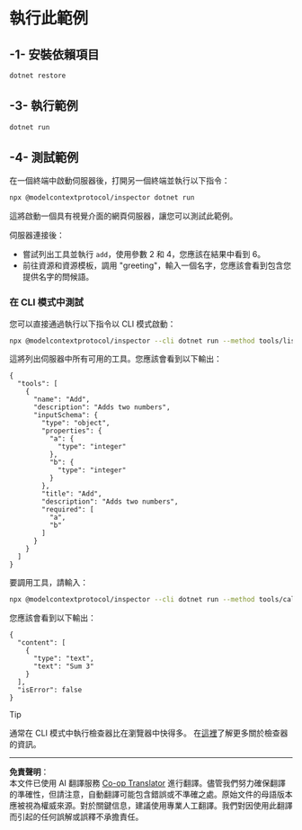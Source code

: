 <!--
CO_OP_TRANSLATOR_METADATA:
{
  "original_hash": "92af35e8c34923031f3d228dffad9ebb",
  "translation_date": "2025-09-03T15:59:26+00:00",
  "source_file": "03-GettingStarted/01-first-server/solution/dotnet/README.md",
  "language_code": "mo"
}
-->
# 執行此範例

## -1- 安裝依賴項目

```bash
dotnet restore
```

## -3- 執行範例

```bash
dotnet run
```

## -4- 測試範例

在一個終端中啟動伺服器後，打開另一個終端並執行以下指令：

```bash
npx @modelcontextprotocol/inspector dotnet run
```

這將啟動一個具有視覺介面的網頁伺服器，讓您可以測試此範例。

伺服器連接後：

- 嘗試列出工具並執行 `add`，使用參數 2 和 4，您應該在結果中看到 6。
- 前往資源和資源模板，調用 "greeting"，輸入一個名字，您應該會看到包含您提供名字的問候語。

### 在 CLI 模式中測試

您可以直接通過執行以下指令以 CLI 模式啟動：

```bash
npx @modelcontextprotocol/inspector --cli dotnet run --method tools/list
```

這將列出伺服器中所有可用的工具。您應該會看到以下輸出：

```text
{
  "tools": [
    {
      "name": "Add",
      "description": "Adds two numbers",
      "inputSchema": {
        "type": "object",
        "properties": {
          "a": {
            "type": "integer"
          },
          "b": {
            "type": "integer"
          }
        },
        "title": "Add",
        "description": "Adds two numbers",
        "required": [
          "a",
          "b"
        ]
      }
    }
  ]
}
```

要調用工具，請輸入：

```bash
npx @modelcontextprotocol/inspector --cli dotnet run --method tools/call --tool-name Add --tool-arg a=1 --tool-arg b=2
```

您應該會看到以下輸出：

```text
{
  "content": [
    {
      "type": "text",
      "text": "Sum 3"
    }
  ],
  "isError": false
}
```

> [!TIP]
> 通常在 CLI 模式中執行檢查器比在瀏覽器中快得多。
> 在[這裡](https://github.com/modelcontextprotocol/inspector)了解更多關於檢查器的資訊。

---

**免責聲明**：  
本文件已使用 AI 翻譯服務 [Co-op Translator](https://github.com/Azure/co-op-translator) 進行翻譯。儘管我們努力確保翻譯的準確性，但請注意，自動翻譯可能包含錯誤或不準確之處。原始文件的母語版本應被視為權威來源。對於關鍵信息，建議使用專業人工翻譯。我們對因使用此翻譯而引起的任何誤解或誤釋不承擔責任。